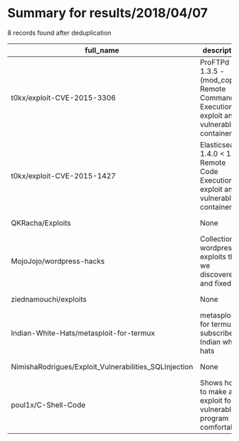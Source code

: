 
# Summary for results/2018/04/07
    
8 records found after deduplication

| full_name | description | html_url | matched_list | matched_count | pushed_at | size | stargazers_count | language | forks_count | vul_ids |
|-------------------------------------------------------|--------------------------------------------------------------------------------------|--------------------------------------------------------------------------|------------------------------------------------------|-----------------|---------------------------|--------|--------------------|------------|---------------|-------------------|
| t0kx/exploit-CVE-2015-3306 | ProFTPd 1.3.5 - (mod_copy) Remote Command Execution exploit and vulnerable container | https://github.com/t0kx/exploit-CVE-2015-3306 | ['cve-2', 'exploit', 'rce'] | 3 | 2018-04-07 01:10:06+00:00 | 15 | 79 | Python | 41 | ['CVE-2015-3306'] |
| t0kx/exploit-CVE-2015-1427 | Elasticsearch 1.4.0 < 1.4.2 Remote Code Execution exploit and vulnerable container | https://github.com/t0kx/exploit-CVE-2015-1427 | ['cve-2', 'exploit', 'rce', 'remote code execution'] | 4 | 2018-04-07 00:30:52+00:00 | 14 | 26 | Shell | 15 | ['CVE-2015-1427'] |
| QKRacha/Exploits | None | https://github.com/QKRacha/Exploits | ['exploit'] | 1 | 2018-04-07 16:06:32+00:00 | 149 | 1 | Shell | 0 | [] |
| MojoJojo/wordpress-hacks | Collection of wordpress exploits that we discovered and fixed | https://github.com/MojoJojo/wordpress-hacks | ['exploit'] | 1 | 2018-04-07 15:06:52+00:00 | 203 | 0 | PHP | 0 | [] |
| ziednamouchi/exploits | None | https://github.com/ziednamouchi/exploits | ['exploit'] | 1 | 2018-04-07 15:23:36+00:00 | 4 | 2 | Python | 1 | [] |
| Indian-White-Hats/metasploit-for-termux | metasploit for termux subscribe Indian white hats | https://github.com/Indian-White-Hats/metasploit-for-termux | ['metasploit module OR payload'] | 1 | 2018-04-07 15:44:59+00:00 | 2 | 0 | Shell | 0 | [] |
| NimishaRodrigues/Exploit_Vulnerabilities_SQLInjection | None | https://github.com/NimishaRodrigues/Exploit_Vulnerabilities_SQLInjection | ['exploit'] | 1 | 2018-04-07 23:05:33+00:00 | 4160 | 0 | | 0 | [] |
| poul1x/C-Shell-Code | Shows how to make an exploit for vulnerable program comfortably | https://github.com/poul1x/C-Shell-Code | ['exploit'] | 1 | 2018-04-07 23:44:41+00:00 | 114 | 2 | C | 0 | [] |
